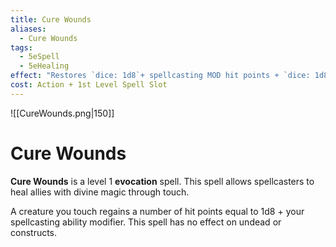 ```yaml
---
title: Cure Wounds
aliases:
  - Cure Wounds
tags:
  - 5eSpell
  - 5eHealing
effect: "Restores `dice: 1d8`+ spellcasting MOD hit points + `dice: 1d8` per slot level above 1st."
cost: Action + 1st Level Spell Slot
---
```


![[CureWounds.png|150]]
# Cure Wounds

**Cure Wounds** is a level 1 **evocation** spell. This spell allows spellcasters to heal allies with divine magic through touch.

A creature you touch regains a number of hit points equal to 1d8 + your spellcasting ability modifier. This spell has no effect on undead or constructs.